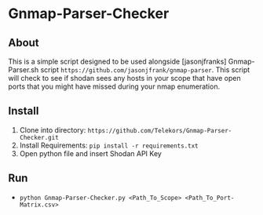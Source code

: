 # Gnmap-Parser-Checker

## About
This is a simple script designed to be used alongside [jasonjfranks] Gnmap-Parser.sh script `https://github.com/jasonjfrank/gnmap-parser`. This script will check to see if shodan sees any hosts in your scope that have open ports that you might have missed during your nmap enumeration.

## Install
1. Clone into directory: `https://github.com/Telekors/Gnmap-Parser-Checker.git`
2. Install Requirements: `pip install -r requirements.txt`
3. Open python file and insert Shodan API Key

## Run
* `python Gnmap-Parser-Checker.py <Path_To_Scope> <Path_To_Port-Matrix.csv>` 
